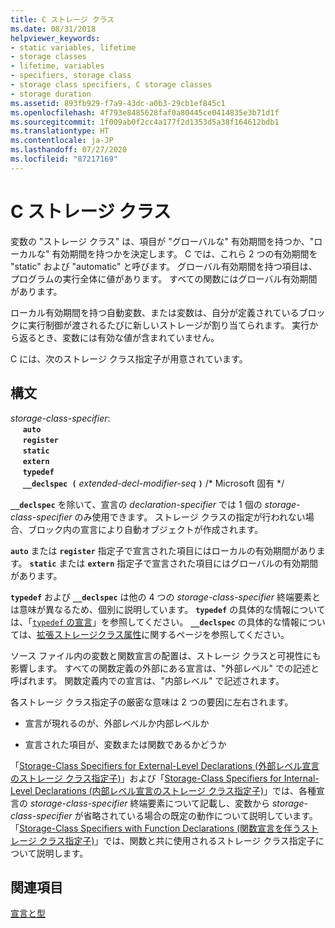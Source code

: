 ```yaml
---
title: C ストレージ クラス
ms.date: 08/31/2018
helpviewer_keywords:
- static variables, lifetime
- storage classes
- lifetime, variables
- specifiers, storage class
- storage class specifiers, C storage classes
- storage duration
ms.assetid: 893fb929-f7a9-43dc-a0b3-29cb1ef845c1
ms.openlocfilehash: 4f793e8485628faf0a80445ce0414835e3b71d1f
ms.sourcegitcommit: 1f009ab0f2cc4a177f2d1353d5a38f164612bdb1
ms.translationtype: HT
ms.contentlocale: ja-JP
ms.lasthandoff: 07/27/2020
ms.locfileid: "87217169"
---
```

# <a name="c-storage-classes"></a>C ストレージ クラス

変数の "ストレージ クラス" は、項目が "グローバルな" 有効期間を持つか、"ローカルな" 有効期間を持つかを決定します。 C では、これら 2 つの有効期間を "static" および "automatic" と呼びます。 グローバル有効期間を持つ項目は、プログラムの実行全体に値があります。 すべての関数にはグローバル有効期間があります。

ローカル有効期間を持つ自動変数、または変数は、自分が定義されているブロックに実行制御が渡されるたびに新しいストレージが割り当てられます。 実行から返るとき、変数には有効な値が含まれていません。

C には、次のストレージ クラス指定子が用意されています。

## <a name="syntax"></a>構文

*storage-class-specifier*:<br/>
&nbsp;&nbsp;&nbsp;&nbsp; **`auto`**<br/>
&nbsp;&nbsp;&nbsp;&nbsp; **`register`**<br/>
&nbsp;&nbsp;&nbsp;&nbsp; **`static`**<br/>
&nbsp;&nbsp;&nbsp;&nbsp; **`extern`**<br/>
&nbsp;&nbsp;&nbsp;&nbsp; **`typedef`**<br/>
&nbsp;&nbsp;&nbsp;&nbsp; **`__declspec (`** *extended-decl-modifier-seq* **`)`**  /\* Microsoft 固有 \*/

**`__declspec`** を除いて、宣言の *declaration-specifier* では 1 個の *storage-class-specifier* のみ使用できます。 ストレージ クラスの指定が行われない場合、ブロック内の宣言により自動オブジェクトが作成されます。

**`auto`** または **`register`** 指定子で宣言された項目にはローカルの有効期間があります。 **`static`** または **`extern`** 指定子で宣言された項目にはグローバルの有効期間があります。

**`typedef`** および **`__declspec`** は他の 4 つの *storage-class-specifier* 終端要素とは意味が異なるため、個別に説明しています。 **`typedef`** の具体的な情報については、「[`typedef` の宣言](../c-language/typedef-declarations.md)」を参照してください。 **`__declspec`** の具体的な情報については、[拡張ストレージクラス属性](../c-language/c-extended-storage-class-attributes.md)に関するページを参照してください。

ソース ファイル内の変数と関数宣言の配置は、ストレージ クラスと可視性にも影響します。 すべての関数定義の外部にある宣言は、"外部レベル" での記述と呼ばれます。 関数定義内での宣言は、"内部レベル" で記述されます。

各ストレージ クラス指定子の厳密な意味は 2 つの要因に左右されます。

- 宣言が現れるのが、外部レベルか内部レベルか

- 宣言された項目が、変数または関数であるかどうか

「[Storage-Class Specifiers for External-Level Declarations (外部レベル宣言のストレージ クラス指定子)](../c-language/storage-class-specifiers-for-external-level-declarations.md)」および「[Storage-Class Specifiers for Internal-Level Declarations (内部レベル宣言のストレージ クラス指定子)](../c-language/storage-class-specifiers-for-internal-level-declarations.md)」では、各種宣言の *storage-class-specifier* 終端要素について記載し、変数から *storage-class-specifier* が省略されている場合の既定の動作について説明しています。 「[Storage-Class Specifiers with Function Declarations (関数宣言を伴うストレージ クラス指定子)](../c-language/storage-class-specifiers-with-function-declarations.md)」では、関数と共に使用されるストレージ クラス指定子について説明します。

## <a name="see-also"></a>関連項目

[宣言と型](../c-language/declarations-and-types.md)
